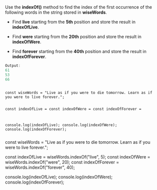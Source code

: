 Use the **indexOf()** method to find
the index of the first occurrence of
the following words in the string
stored in **wiseWords**.

- Find **live** starting from the
  **5th** position and store the result in **indexOfLive**.

- Find **were** starting from the
  **20th** position and store the result in **indexOfWere**.

- Find **forever** starting from the
  **40th** position and store the result in **indexOfForever**.

```js
Output:
61
53
66
```

<codeblock language="javascript" type="exercise" testMode="fixedInput">
<code>
const wiseWords = "Live as if you were to die tomorrow. Learn as if you were to live forever.";

const indexOfLive =
const indexOfWere =
const indexOfForever =

console.log(indexOfLive);
console.log(indexOfWere);
console.log(indexOfForever);

</code>

<solution>
const wiseWords = "Live as if you were to die tomorrow. Learn as if you were to live forever.";

const indexOfLive = wiseWords.indexOf("live", 5);
const indexOfWere = wiseWords.indexOf("were", 20);
const indexOfForever = wiseWords.indexOf("forever", 40);

console.log(indexOfLive);
console.log(indexOfWere);
console.log(indexOfForever);

</solution>
</codeblock>
